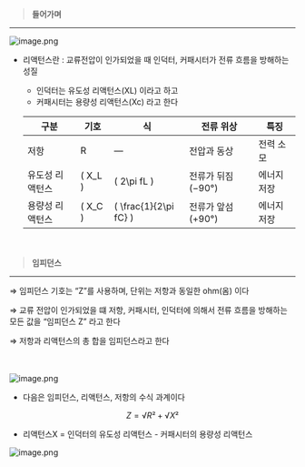 > **들어가며**
> 

---

![image.png](attachment:03399893-f3df-40bf-a25c-eac9983eefc3:image.png)

- 리액턴스란 : 교류전압이 인가되었을 때 인덕터, 커패시터가 전류 흐름을 방해하는 성질
    - 인덕터는 유도성 리액턴스(XL) 이라고 하고
    - 커패시터는 용량성 리액턴스(Xc) 라고 한다
    
    | 구분 | 기호 | 식 | 전류 위상 | 특징 |
    | --- | --- | --- | --- | --- |
    | 저항 | R | — | 전압과 동상 | 전력 소모 |
    | 유도성 리액턴스 | ( X_L ) | ( 2\pi fL ) | 전류가 뒤짐 (−90°) | 에너지 저장 |
    | 용량성 리액턴스 | ( X_C ) | ( \frac{1}{2\pi fC} ) | 전류가 앞섬 (+90°) | 에너지 저장 |
    
    **ㅤ**
    

> **임피던스**
> 

---

⇒ 임피던스 기호는 “Z”를 사용하며, 단위는 저항과 동일한 ohm(옴) 이다

⇒ 교류 전압이 인가되었을 떄 저항, 커패시터, 인덕터에 의해서 전류 흐름을 방해하는 모든 값을 “임피던스 Z” 라고 한다

⇒ 저항과 리액턴스의 총 합을 임피던스라고 한다

**ㅤ**

![image.png](attachment:94a52739-e212-4b8c-8435-b20248a1402f:image.png)

- 다음은 임피던스, 리액턴스, 저항의 수식 과계이다

$$
Z = √R² + √X²
$$

- 리액턴스X = 인덕터의 유도성 리액턴스 - 커패시터의 용량성 리액턴스

![image.png](attachment:65fa44b1-3f6b-4f98-9f42-9a86e028998f:image.png)

